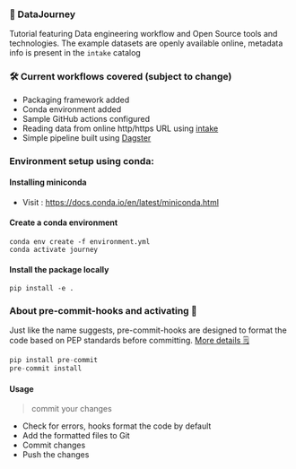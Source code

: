 ### 🚌 DataJourney
Tutorial featuring Data engineering workflow and Open Source tools and technologies.
The example datasets are openly available online, metadata info is present in the `intake` catalog

### 🛠 Current workflows covered (subject to change)
- Packaging framework added
- Conda environment added
- Sample GitHub actions configured
- Reading data from online http/https URL using [intake](https://github.com/intake/intake)
- Simple pipeline built using [Dagster](https://github.com/dagster-io/dagster)

### Environment setup using conda:

#### Installing miniconda
- Visit : https://docs.conda.io/en/latest/miniconda.html

#### Create a conda environment
```shell
conda env create -f environment.yml
conda activate journey
```

#### Install the package locally
```shell
pip install -e .
```

### About pre-commit-hooks and activating 🔌
Just like the name suggests, pre-commit-hooks are designed to format the code based on PEP standards before committing. [More details 🗒](https://pre-commit.com/)
```python
pip install pre-commit
pre-commit install
```
#### Usage
> commit your changes
- Check for errors, hooks format the code by default
- Add the formatted files to Git
- Commit changes
- Push the changes
